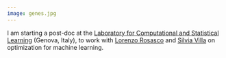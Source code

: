 ```yaml
---
image: genes.jpg
---
```


<p>I am starting a post-doc at the <a href="https://lcsl.mit.edu">Laboratory for Computational and Statistical Learning</a> (Genova, Italy), to work with <a href="http://web.mit.edu/lrosasco/www/">Lorenzo Rosasco</a> and <a href="http://lcsl.mit.edu/data/silviavilla/Home.html">Silvia Villa</a> on optimization for machine learning.</p>
